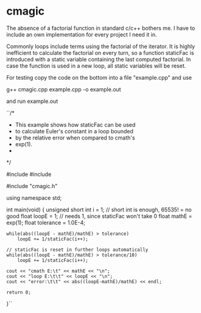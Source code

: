 # cmagic

The absence of a factorial function in standard c/c++ bothers me. I have to include an own implementation for every project I need it in.

Commonly loops include terms using the factorial of the iterator. It is highly inefficient to calculate the factorial on every turn, so a function staticFac is introduced with a static variable containing the last computed factorial.
In case the function is used in a new loop, all static variables will be reset.

For testing copy the code on the bottom into a file "example.cpp" and use

g++ cmagic.cpp example.cpp -o example.out

and run example.out

``/* 
 * This example shows how staticFac can be used
 * to calculate Euler's constant in a loop bounded
 * by the relative error when compared to cmath's
 * exp(1).
 *
 */


 #include <iostream>
 #include <cmath>

 #include "cmagic.h"

using namespace std;

int main(void) {
	unsigned short int i = 1;     // short int is enough, 65535! = no good
	float loopE = 1;              // needs 1, since staticFac won't take 0
	float mathE = exp(1);
	float tolerance = 1.0E-4;

	while(abs((loopE - mathE)/mathE) > tolerance)
		loopE += 1/staticFac(i++);

	// staticFac is reset in further loops automatically
	while(abs((loopE - mathE)/mathE) > tolerance/10)
		loopE += 1/staticFac(i++);

	cout << "cmath E:\t" << mathE << "\n";
	cout << "loop E:\t\t" << loopE << "\n";
	cout << "error:\t\t" << abs((loopE-mathE)/mathE) << endl;

	return 0;
}``
